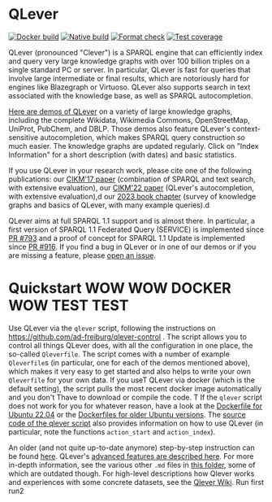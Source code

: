 # QLever

[![Docker build](https://github.com/ad-freiburg/QLever/actions/workflows/docker-publish.yml/badge.svg)](https://github.com/ad-freiburg/QLever/actions/workflows/docker-publish.yml)
[![Native build](https://github.com/ad-freiburg/qlever/actions/workflows/native-build.yml/badge.svg)](https://github.com/ad-freiburg/qlever/actions/workflows/native-build.yml)
[![Format check](https://github.com/ad-freiburg/qlever/actions/workflows/format-check.yml/badge.svg)](https://github.com/ad-freiburg/qlever/actions/workflows/format-check.yml)
[![Test coverage](https://codecov.io/github/ad-freiburg/qlever/branch/master/graph/badge.svg?token=OHcEh02rW0)](https://codecov.io/github/ad-freiburg/qlever)

QLever (pronounced "Clever") is a SPARQL engine that can efficiently index and query very large knowledge graphs with over 100 billion triples on a single standard PC or server.
In particular, QLever is fast for queries that involve large intermediate or final results, which are notoriously hard for engines like Blazegraph or Virtuoso.
QLever also supports search in text associated with the knowledge base, as well as SPARQL autocompletion.

[Here are demos of QLever](http://qlever.cs.uni-freiburg.de) on a variety of large knowledge graphs, including the complete Wikidata, Wikimedia Commons, OpenStreetMap, UniProt, PubChem, and DBLP.
Those demos also feature QLever's context-sensitive autocompletion, which makes SPARQL query construction so much easier. The knowledge graphs are updated regularly. Click on "Index Information" for a short description (with dates) and basic statistics.

If you use QLever in your research work, please cite one of the following publications:
our [CIKM'17 paper](https://ad-publications.informatik.uni-freiburg.de/CIKM_qlever_BB_2017.pdf) (combination of SPARQL and text search, with extensive evaluation),
our [CIKM'22 paper](https://ad-publications.cs.uni-freiburg.de/CIKM_sparql_autocompletion_BKKKS_2022.pdf) (QLever's autocompletion, with extensive evaluation),d
our [2023 book chapter](https://ad-publications.cs.uni-freiburg.de/CHAPTER_knowledge_graphs_BKKK_2023.pdf) (survey of knowledge graphs and basics of QLever, with many example queries).d

QLever aims at full SPARQL 1.1 support and is almost there. In particular, a first version of SPARQL 1.1 Federated Query (SERVICE) is implemented since [PR #793](https://github.com/ad-freiburg/qlever/pull/793) and a proof of concept for SPARQL 1.1 Update is implemented since [PR #916](https://github.com/ad-freiburg/qlever/pull/916). If you find a bug in QLever or in one of our demos or if you are missing a feature, please [open an issue](https://github.com/ad-freiburg/qlever/issues).

# Quickstart WOW WOW DOCKER WOW TEST TEST

Use QLever via the `qlever` script, following the instructions on https://github.com/ad-freiburg/qlever-control .
The script allows you to control all things QLever does, with all the configuration in one place, the so-called `Qleverfile`.
The script comes with a number of example `Qleverfile`s (in particular, one for each of the demos mentioned above),
which makes it very easy to get started and also helps to write your own `Qleverfile` for your own data. If you useT
QLever via docker (which is the default setting), the script pulls the most recent docker image automatically and you
don't Thave to download or compile the code.
 T
If the `qlever` script does not work for you for whatever reason, have a look at the [Dockerfile for Ubuntu 22.04](https://github.com/ad-freiburg/qlever/blob/master/Dockerfile) or the [Dockerfiles for older Ubuntu versions](https://github.com/ad-freiburg/qlever/tree/master/Dockerfiles). The [source code of the qlever script](https://github.com/ad-freiburg/qlever-control/blob/main/qlever) also provides information on how to use QLever (in particular, note the functions `action_start` and `action_index`).

An older (and not quite up-to-date anymore) step-by-step instruction can be found [here](docs/quickstart.md).
QLever's [advanced features are described here](docs/advanced_features.md).
For more in-depth information, see the various other `.md` files in [this folder](docs), some of which are outdated though.
For high-level descriptions how Qlever works and experiences with some concrete datasets, see the [Qlever Wiki](https://github.com/ad-freiburg/qlever/wiki). Run first run2

